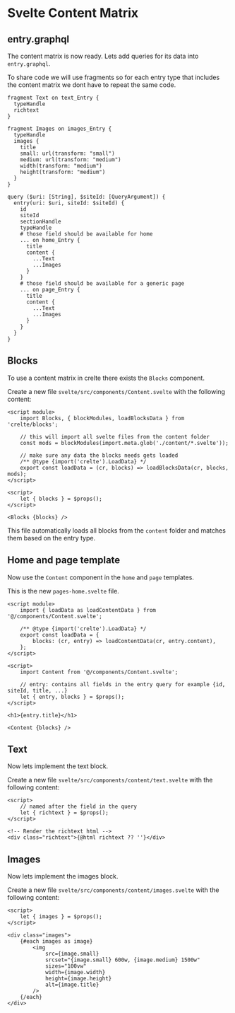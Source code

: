 # Svelte Content Matrix

## entry.graphql

The content matrix is now ready. Lets add queries for its data into `entry.graphql`.

To share code we will use fragments so for each entry type that includes the content matrix
we dont have to repeat the same code.
```graphql{1-15,26-29,34-37}
fragment Text on text_Entry {
  typeHandle
  richtext
}

fragment Images on images_Entry {
  typeHandle
  images {
    title
    small: url(transform: "small")
    medium: url(transform: "medium")
    width(transform: "medium")
    height(transform: "medium")
  }
}

query ($uri: [String], $siteId: [QueryArgument]) {
  entry(uri: $uri, siteId: $siteId) {
    id
    siteId
    sectionHandle
    typeHandle
    # those field should be available for home
    ... on home_Entry {
      title
      content {
        ...Text
        ...Images
      }
    }
    # those field should be available for a generic page
    ... on page_Entry {
      title
      content {
        ...Text
        ...Images
      }
    }
  }
}
```

## Blocks
To use a content matrix in crelte there exists the `Blocks` component.

Create a new file `svelte/src/components/Content.svelte` with the following content:
```svelte
<script module>
	import Blocks, { blockModules, loadBlocksData } from 'crelte/blocks';

	// this will import all svelte files from the content folder
	const mods = blockModules(import.meta.glob('./content/*.svelte'));

	// make sure any data the blocks needs gets loaded
	/** @type {import('crelte').LoadData} */
	export const loadData = (cr, blocks) => loadBlocksData(cr, blocks, mods);
</script>

<script>
	let { blocks } = $props();
</script>

<Blocks {blocks} />
```

This file automatically loads all blocks from the `content` folder
and matches them based on the entry type.

## Home and page template
Now use the `Content` component in the `home` and `page` templates.

This is the new `pages-home.svelte` file.
```svelte
<script module>
	import { loadData as loadContentData } from '@/components/Content.svelte';

	/** @type {import('crelte').LoadData} */
	export const loadData = {
		blocks: (cr, entry) => loadContentData(cr, entry.content),
	};
</script>

<script>
	import Content from '@/components/Content.svelte';

	// entry: contains all fields in the entry query for example {id, siteId, title, ...}
	let { entry, blocks } = $props();
</script>

<h1>{entry.title}</h1>

<Content {blocks} />
```

## Text

Now lets implement the text block.

Create a new file `svelte/src/components/content/text.svelte` with the following content:
```svelte
<script>
	// named after the field in the query
	let { richtext } = $props();
</script>

<!-- Render the richtext html -->
<div class="richtext">{@html richtext ?? ''}</div>
```

## Images

Now lets implement the images block.

Create a new file `svelte/src/components/content/images.svelte` with the following content:
```svelte
<script>
	let { images } = $props();
</script>

<div class="images">
	{#each images as image}
		<img
			src={image.small}
			srcset="{image.small} 600w, {image.medium} 1500w"
			sizes="100vw"
			width={image.width}
			height={image.height}
			alt={image.title}
		/>
	{/each}
</div>
```
